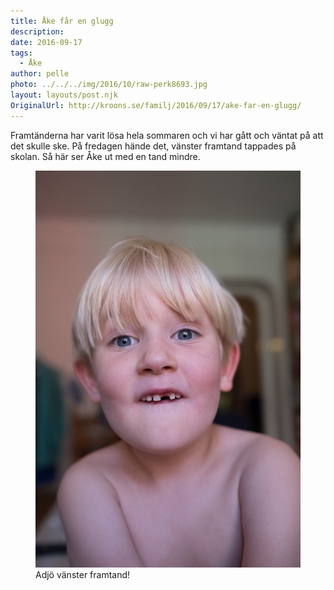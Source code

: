 ```yaml
---
title: Åke får en glugg
description: 
date: 2016-09-17
tags:
  - Åke
author: pelle
photo: ../../../img/2016/10/raw-perk8693.jpg
layout: layouts/post.njk
OriginalUrl: http://kroons.se/familj/2016/09/17/ake-far-en-glugg/
---
```

Framtänderna har varit lösa hela sommaren och vi har gått och väntat på att det skulle ske. På fredagen hände det, vänster framtand tappades på skolan. Så här ser Åke ut med en tand mindre.

<figure>
    <img class="size-full wp-image-30" src="../../img/2016/10/raw-perk8693.jpg" alt="Adjö vänster framtand!">
    <figcaption>Adjö vänster framtand!</figcap>
</figure>


